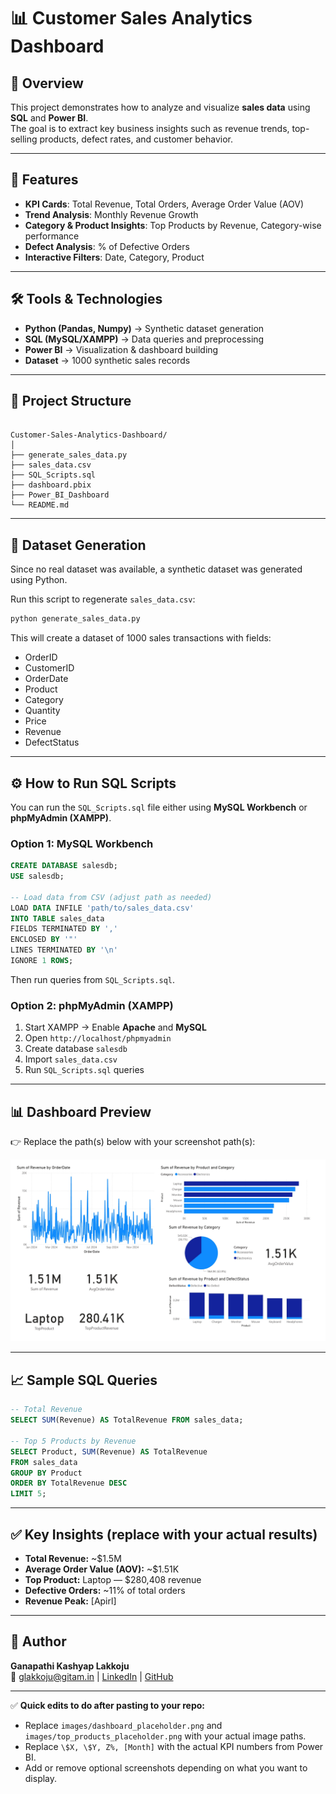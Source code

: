 
# 📊 Customer Sales Analytics Dashboard

## 📌 Overview
This project demonstrates how to analyze and visualize **sales data** using **SQL** and **Power BI**.  
The goal is to extract key business insights such as revenue trends, top-selling products, defect rates, and customer behavior.  

---

## 🚀 Features
- **KPI Cards**: Total Revenue, Total Orders, Average Order Value (AOV)  
- **Trend Analysis**: Monthly Revenue Growth  
- **Category & Product Insights**: Top Products by Revenue, Category-wise performance  
- **Defect Analysis**: % of Defective Orders  
- **Interactive Filters**: Date, Category, Product  

---

## 🛠 Tools & Technologies
- **Python (Pandas, Numpy)** → Synthetic dataset generation  
- **SQL (MySQL/XAMPP)** → Data queries and preprocessing  
- **Power BI** → Visualization & dashboard building  
- **Dataset** → 1000 synthetic sales records  

---

## 📂 Project Structure

```

Customer-Sales-Analytics-Dashboard/
│
├── generate_sales_data.py      
├── sales_data.csv              
├── SQL_Scripts.sql             
├── dashboard.pbix              
├── Power_BI_Dashboard          
└── README.md                   

```

---

## 📂 Dataset Generation
Since no real dataset was available, a synthetic dataset was generated using Python.

Run this script to regenerate `sales_data.csv`:

~~~bash
python generate_sales_data.py
~~~

This will create a dataset of 1000 sales transactions with fields:

- OrderID
- CustomerID
- OrderDate
- Product
- Category
- Quantity
- Price
- Revenue
- DefectStatus

---

## ⚙️ How to Run SQL Scripts

You can run the `SQL_Scripts.sql` file either using **MySQL Workbench** or **phpMyAdmin (XAMPP)**.

### Option 1: MySQL Workbench

~~~sql
CREATE DATABASE salesdb;
USE salesdb;

-- Load data from CSV (adjust path as needed)
LOAD DATA INFILE 'path/to/sales_data.csv'
INTO TABLE sales_data
FIELDS TERMINATED BY ','
ENCLOSED BY '"'
LINES TERMINATED BY '\n'
IGNORE 1 ROWS;
~~~

Then run queries from `SQL_Scripts.sql`.

### Option 2: phpMyAdmin (XAMPP)

1. Start XAMPP → Enable **Apache** and **MySQL**  
2. Open `http://localhost/phpmyadmin`  
3. Create database `salesdb`  
4. Import `sales_data.csv`  
5. Run `SQL_Scripts.sql` queries

---

## 📊 Dashboard Preview

👉 Replace the path(s) below with your screenshot path(s):

![Dashboard Screenshot](Power_BI_Dashboard.png)

---

## 📈 Sample SQL Queries

~~~sql
-- Total Revenue
SELECT SUM(Revenue) AS TotalRevenue FROM sales_data;

-- Top 5 Products by Revenue
SELECT Product, SUM(Revenue) AS TotalRevenue
FROM sales_data
GROUP BY Product
ORDER BY TotalRevenue DESC
LIMIT 5;
~~~

---

## ✅ Key Insights (replace with your actual results)

- **Total Revenue:** ~$1.5M  
- **Average Order Value (AOV):** ~$1.51K  
- **Top Product:** Laptop — $280,408 revenue 
- **Defective Orders:** ~11% of total orders  
- **Revenue Peak:** [Apirl]

---

## 👤 Author

**Ganapathi Kashyap Lakkoju**  
📧 [glakkoju@gitam.in](mailto:glakkoju@gitam.in) | [LinkedIn](https://www.linkedin.com/in/lakkoju-ganapathi-kashyap-67508825a) | [GitHub](https://github.com/Kashyaplakkoju)

---

✅ **Quick edits to do after pasting to your repo:**
- Replace `images/dashboard_placeholder.png` and `images/top_products_placeholder.png` with your actual image paths.
- Replace `\$X, \$Y, Z%, [Month]` with the actual KPI numbers from Power BI.
- Add or remove optional screenshots depending on what you want to display.
```
